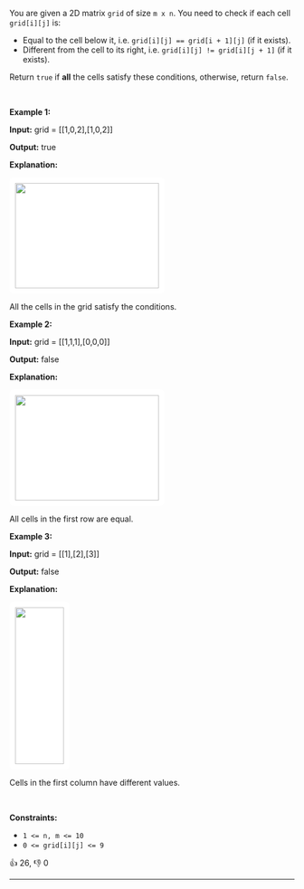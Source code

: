 <p>You are given a 2D matrix <code>grid</code> of size <code>m x n</code>. You need to check if each cell <code>grid[i][j]</code> is:</p>

<ul> 
 <li>Equal to the cell below it, i.e. <code>grid[i][j] == grid[i + 1][j]</code> (if it exists).</li> 
 <li>Different from the cell to its right, i.e. <code>grid[i][j] != grid[i][j + 1]</code> (if it exists).</li> 
</ul>

<p>Return <code>true</code> if <strong>all</strong> the cells satisfy these conditions, otherwise, return <code>false</code>.</p>

<p>&nbsp;</p> 
<p><strong class="example">Example 1:</strong></p>

<div class="example-block"> 
 <p><strong>Input:</strong> <span class="example-io">grid = [[1,0,2],[1,0,2]]</span></p> 
</div>

<p><strong>Output:</strong> <span class="example-io">true</span></p>

<p><strong>Explanation:</strong></p>

<p><strong><img alt="" src="https://assets.leetcode.com/uploads/2024/04/15/examplechanged.png" style="width: 254px; height: 186px;padding: 10px; background: #fff; border-radius: .5rem;" /></strong></p>

<p>All the cells in the grid satisfy the conditions.</p>

<p><strong class="example">Example 2:</strong></p>

<div class="example-block"> 
 <p><strong>Input:</strong> <span class="example-io">grid = [[1,1,1],[0,0,0]]</span></p> 
</div>

<p><strong>Output:</strong> <span class="example-io">false</span></p>

<p><strong>Explanation:</strong></p>

<p><strong><img alt="" src="https://assets.leetcode.com/uploads/2024/03/27/example21.png" style="width: 254px; height: 186px;padding: 10px; background: #fff; border-radius: .5rem;" /></strong></p>

<p>All cells in the first row are equal.</p>

<p><strong class="example">Example 3:</strong></p>

<div class="example-block"> 
 <p><strong>Input:</strong> <span class="example-io">grid = [[1],[2],[3]]</span></p> 
</div>

<p><strong>Output:</strong> <span class="example-io">false</span></p>

<p><strong>Explanation:</strong></p>

<p><img alt="" src="https://assets.leetcode.com/uploads/2024/03/31/changed.png" style="width: 86px; height: 277px;padding: 10px; background: #fff; border-radius: .5rem;" /></p>

<p>Cells in the first column have different values.</p>

<p>&nbsp;</p> 
<p><strong>Constraints:</strong></p>

<ul> 
 <li><code>1 &lt;= n, m &lt;= 10</code></li> 
 <li><code>0 &lt;= grid[i][j] &lt;= 9</code></li> 
</ul>

<div>👍 26, 👎 0<span style='float: right;'></span></div>

<div id="labuladong"><hr>

</div>

